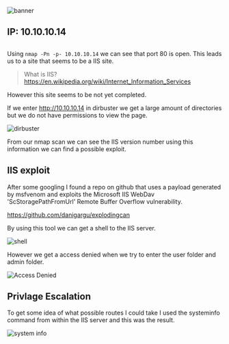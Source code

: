 ![banner](https://i.imgur.com/iFSPeoS.png)

 <b><h2>IP: 10.10.10.14</h2></b>


<h2></h2>

Using <code>nmap -Pn -p- 10.10.10.14</code> we can see that port 80 is open. This leads us to a site that seems to be a IIS site. 

> What is IIS?<br>
    https://en.wikipedia.org/wiki/Internet_Information_Services

However this site seems to be not yet completed. 

If we enter http://10.10.10.14 in dirbuster we get a large amount of directories but we do not have permissions to view the page. 

![dirbuster](https://imgur.com/rjBKFRA.png)

From our nmap scan we can see the IIS version number using this information we can find a possible exploit. 

<h2>IIS exploit</h2

After some googling I found a repo on github that uses a payload generated by msfvenom and exploits the Microsoft IIS WebDav 'ScStoragePathFromUrl' Remote Buffer Overflow vulnerability. 

https://github.com/danigargu/explodingcan

By using this tool we can get a shell to the IIS server.

![shell](https://imgur.com/2hjleGz.png)

However we get a access denied when we try to enter the user folder and admin folder. 

![Access Denied](https://i.imgur.com/ZDNYKel.png)

<h2>Privlage Escalation</h2>

To get some idea of what possible routes I could take I used the systeminfo command from within the IIS server and this was the result. 

![system info](https://i.imgur.com/kNLqyzV.png)










